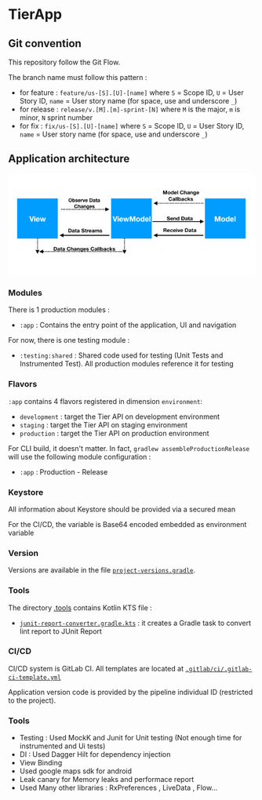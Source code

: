 # TierApp

## Git convention

This repository follow the Git Flow. 

The branch name must follow this pattern : 
 - for feature : `feature/us-[S].[U]-[name]` where `S` = Scope ID, `U` = User Story ID, `name` = User story name (for space, use and underscore `_`)
 - for release : `release/v.[M].[m]-sprint-[N]` where `M` is the major, `m` is minor, `N` sprint number
 - for fix     : `fix/us-[S].[U]-[name]` where `S` = Scope ID, `U` = User Story ID, `name` = User story name (for space, use and underscore `_`)

## Application architecture

<img src=".documentation/img/android-mvvm.png" alt="Complete architecture scheme" width="600" /> 

### Modules

There is 1 production modules : 
 
 - `:app` : Contains the entry point of the application, UI and navigation

For now, there is one testing module :

 - `:testing:shared` : Shared code used for testing (Unit Tests and Instrumented Test). All production modules reference it for testing

### Flavors

`:app` contains 4 flavors registered in dimension `environment`:

 - `development` : target the Tier API on development environment
 - `staging` : target the Tier API on staging environment
 - `production` : target the Tier API on production environment

For CLI build, it doesn't matter. In fact, `gradlew assembleProductionRelease` will use the following module configuration : 

 - `:app` : Production - Release

### Keystore

All information about Keystore should be provided via a secured mean

For the CI/CD, the variable is Base64 encoded embedded as environment variable

### Version

Versions are available in the file [`project-versions.gradle`](./project-versions.gradle).

### Tools

The directory [.tools](./.tools) contains Kotlin KTS file : 

 - [`junit-report-converter.gradle.kts`](./.tools/junit-report-converter.gradle.kts) : it creates a Gradle task to convert lint report to JUnit Report

### CI/CD 

CI/CD system is GitLab CI. All templates are located at [`.gitlab/ci/.gitlab-ci-template.yml`](./.gitlab/ci/.gitlab-ci-template.yml)

Application version code is provided by the pipeline individual ID (restricted to the project).

### Tools

- Testing : Used MockK and Junit for Unit testing (Not enough time for instrumented and Ui tests)
- DI : Used Dagger Hilt for dependency injection
- View Binding
- Used google maps sdk for android
- Leak canary for Memory leaks and performace report
- Used Many other libraries : RxPreferences , LiveData , Flow...